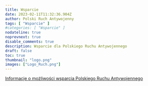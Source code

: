 ```yaml
---
title: Wsparcie
date: 2023-02-11T11:32:36.904Z
author: Polski Ruch Antywojenny
tags: [ "Wsparcie" ]
#categories: [ "Wsparcie" ]
nodateline: true
noprevnext: true
disable_comments: true
description: Wsparcie dla Polskiego Ruchu Antywojennego
draft: false
toc: true
thumbnail: "logo.png"
images: ["Logo_Ruch.png"]
---
```

[Informacje o możliwości wsparcia Polskiego Ruchu Antywojennego](https://polskiruchantywojenny.com/pokoj-i-wolnosc/wsparcie/ "Srona wsparcia Polskiego Ruchu Antywojennego")

